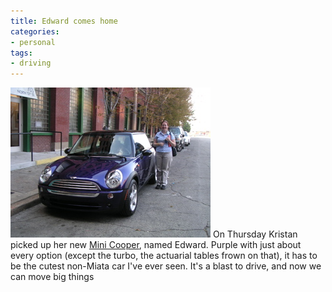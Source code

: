 ```yaml
---
title: Edward comes home
categories:
- personal
tags:
- driving
---
```


![Edward's first day](09-02-edward-comes-home/edward.jpg)
On Thursday Kristan picked up her new [Mini Cooper][2], named Edward.  Purple with just about every option (except the turbo, the actuarial tables frown on that), it has to be the cutest non-Miata car I've ever seen.  It's a blast to drive, and now we can move big things

   [2]: http://www.mini.com/
